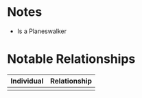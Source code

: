 # Notes
- Is a Planeswalker

# Notable Relationships
| Individual | Relationship |
| ---------- | ------------ |
|            |              |

